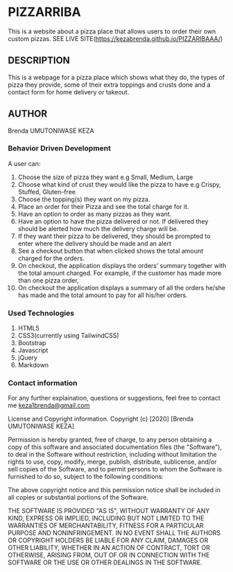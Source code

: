 # PIZZARRIBA
This is a website about a pizza place that allows users to order their own custom pizzas.
SEE LIVE SITE(https://kezabrenda.github.io/PIZZARIBAAA/)

## DESCRIPTION
This is a webpage for a pizza place which shows what they do, the types of pizza they provide, some of their extra toppings and crusts done and a contact form for home delivery or takeout.

## AUTHOR
Brenda UMUTONIWASE KEZA

### Behavior Driven Development
A user can:

1. Choose the size of pizza they want e.g Small, Medium, Large
2. Choose what kind of crust they would like the pizza to have e.g Crispy, Stuffed, Gluten-free
3. Choose the topping(s) they want on my pizza.
4. Place an order for their Pizza and see the total charge for it.
5. Have an option to order as many pizzas as they want.
6. Have an option to have the pizza delivered or not.  If delivered they should be alerted how much the delivery charge will be.
7. If they want their pizza to be delivered, they should be prompted to enter where the delivery should be made and an alert 
8. See a checkout button that when clicked shows the total amount charged for the orders.
9. On checkout, the application displays the orders’ summary together with the total amount charged. For example, if the customer has made more than one pizza order, 
10. On checkout the application displays a summary of all the orders he/she has made and the total amount to pay for all his/her orders.

### Used Technologies
1. HTML5
2. CSS3(currently using TailwindCSS)
3. Bootstrap
4. Javascript
5. jQuery
6. Markdown​

### Contact information
For any further explaination, questions or suggestions, feel free to contact me keza1brenda@gmail.com

License and Copyright information.
Copyright (c) [2020] [Brenda UMUTONIWASE KEZA]

Permission is hereby granted, free of charge, to any person obtaining a copy of this software and associated documentation files (the "Software"), to deal in the Software without restriction, including without limitation the rights to use, copy, modify, merge, publish, distribute, sublicense, and/or sell copies of the Software, and to permit persons to whom the Software is furnished to do so, subject to the following conditions:

The above copyright notice and this permission notice shall be included in all copies or substantial portions of the Software.

THE SOFTWARE IS PROVIDED "AS IS", WITHOUT WARRANTY OF ANY KIND, EXPRESS OR IMPLIED, INCLUDING BUT NOT LIMITED TO THE WARRANTIES OF MERCHANTABILITY, FITNESS FOR A PARTICULAR PURPOSE AND NONINFRINGEMENT. IN NO EVENT SHALL THE AUTHORS OR COPYRIGHT HOLDERS BE LIABLE FOR ANY CLAIM, DAMAGES OR OTHER LIABILITY, WHETHER IN AN ACTION OF CONTRACT, TORT OR OTHERWISE, ARISING FROM, OUT OF OR IN CONNECTION WITH THE SOFTWARE OR THE USE OR OTHER DEALINGS IN THE SOFTWARE.
